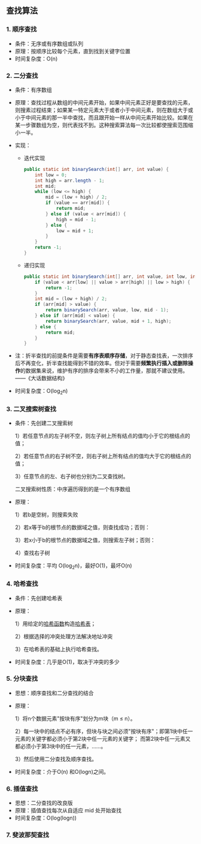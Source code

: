 ## 查找算法

### 1. 顺序查找

* 条件：无序或有序数组或队列
* 原理：按顺序比较每个元素，直到找到关键字位置
* 时间复杂度：O(n)

### 2. 二分查找

* 条件：有序数组

* 原理：查找过程从数组的中间元素开始，如果中间元素正好是要查找的元素，则搜素过程结束；如果某一特定元素大于或者小于中间元素，则在数组大于或小于中间元素的那一半中查找，而且跟开始一样从中间元素开始比较。如果在某一步骤数组为空，则代表找不到。这种搜索算法每一次比较都使搜索范围缩小一半。

* 实现：

  * 迭代实现

    ```java
    public static int binarySearch(int[] arr, int value) {
        int low = 0;
        int high = arr.length - 1;
        int mid;
        while (low <= high) {
            mid = (low + high) / 2;
            if (value == arr[mid]) {
                return mid;
            } else if (value < arr[mid]) {
                high = mid - 1;
            } else {
                low = mid + 1;
            }
        }
        return -1;
    }
    ```

  * 递归实现

    ```java
    public static int binarySearch(int[] arr, int value, int low, int high) {
        if (value < arr[low] || value > arr[high] || low > high) {
            return -1;
        }
        int mid = (low + high) / 2;
        if (arr[mid] > value) {
            return binarySearch(arr, value, low, mid - 1);
        } else if (arr[mid] < value) {
            return binarySearch(arr, value, mid + 1, high);
        } else {
            return mid;
        }
    }
    ```

* 注：折半查找的前提条件是需要**有序表顺序存储**，对于静态查找表，一次排序后不再变化，折半查找能得到不错的效率。但对于需要**频繁执行插入或删除操作**的数据集来说，维护有序的排序会带来不小的工作量，那就不建议使用。——《大话数据结构》

* 时间复杂度：O(log<sub>2</sub>n)

### 3. 二叉搜索树查找

* 条件：先创建二叉搜索树

  1）若任意节点的左子树不空，则左子树上所有结点的值均小于它的根结点的值；

  2）若任意节点的右子树不空，则右子树上所有结点的值均大于它的根结点的值；

  3）任意节点的左、右子树也分别为二叉查找树。

  二叉搜索树性质：中序遍历得到的是一个有序数组

* 原理：

  1）若b是空树，则搜索失败

  2）若x等于b的根节点的数据域之值，则查找成功；否则：

  3）若x小于b的根节点的数据域之值，则搜索左子树；否则：

  4）查找右子树

* 时间复杂度：平均 O(log<sub>2</sub>n)，最好O(1)，最坏O(n)

### 4. 哈希查找

* 条件：先创建哈希表

* 原理：

  1）用给定的[哈希函数](https://baike.baidu.com/item/哈希函数/9796422)构造[哈希表](https://baike.baidu.com/item/哈希表)；

  2）根据选择的冲突处理方法解决地址冲突

  3）在哈希表的基础上执行哈希查找。

* 时间复杂度：几乎是O(1)，取决于冲突的多少

### 5. 分块查找

* 思想：顺序查找和二分查找的结合

* 原理：

  1）将n个数据元素"按块有序"划分为m块（m ≤ n）。 

  2）每一块中的结点不必有序，但块与块之间必须"按块有序"；即第1块中任一元素的关键字都必须小于第2块中任一元素的关键字； 而第2块中任一元素又都必须小于第3块中的任一元素，……。 

  3）然后使用二分查找及顺序查找。

* 时间复杂度：介于O(n) 和O(logn)之间。

### 6. 插值查找

* 思想：二分查找的改良版
* 原理：插值查找每次从自适应 mid 处开始查找
* 时间复杂度：O(log(logn))

### 7. 斐波那契查找



